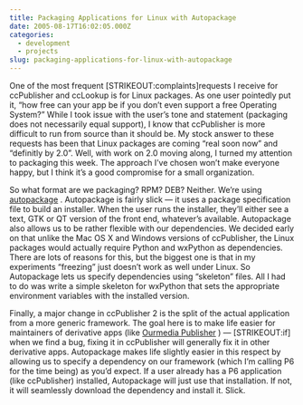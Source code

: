 ```yaml
---
title: Packaging Applications for Linux with Autopackage
date: 2005-08-17T16:02:05.000Z
categories:
  - development
  - projects
slug: packaging-applications-for-linux-with-autopackage
---
```

One of the most frequent [<span class="caps">STRIKEOUT</span>:complaints]requests I receive for ccPublisher and ccLookup is for Linux packages. As one user pointedly put it, “how free can your app be if you don’t even support a free Operating System?” While I took issue with the user’s tone and statement (packaging does not necessarily equal support), I know that ccPublisher is more difficult to run from source than it should be. My stock answer to these requests has been that Linux packages are coming “real soon now” and “definitly by 2.0”. Well, with work on 2.0 moving along, I turned my attention to packaging this week. The approach I’ve chosen won’t make everyone happy, but I think it’s a good compromise for a small organization.

So what format are we packaging? <span class="caps">RPM</span>? <span class="caps">DEB</span>? Neither. We’re using [autopackage][1] . Autopackage is fairly slick — it uses a package specification file to build an installer. When the user runs the installer, they’ll either see a text, <span class="caps">GTK</span> or <span class="caps">QT</span> version of the front end, whatever’s available. Autopackage also allows us to be rather flexible with our dependencies. We decided early on that unlike the Mac <span class="caps">OS</span> X and Windows versions of ccPublisher, the Linux packages would actually require Python and wxPython as dependencies. There are lots of reasons for this, but the biggest one is that in my experiments “freezing” just doesn’t work as well under Linux. So Autopackage lets us specify dependencies using “skeleton” files. All I had to do was write a simple skeleton for wxPython that sets the appropriate environment variables with the installed version.

Finally, a major change in ccPublisher 2 is the split of the actual application from a more generic framework. The goal here is to make life easier for maintainers of derivative apps (like [Ourmedia Publisher][2] ) — [<span class="caps">STRIKEOUT</span>:if] when we find a bug, fixing it in ccPublisher will generally fix it in other derivative apps. Autopackage makes life slightly easier in this respect by allowing us to specify a dependency on our framework (which I’m calling P6 for the time being) as you’d expect. If a user already has a P6 application (like ccPublisher) installed, Autopackage will just use that installation. If not, it will seamlessly download the dependency and install it. Slick.



 [1]: http://autopackage.org
 [2]: http://ourmedia.org/tools
